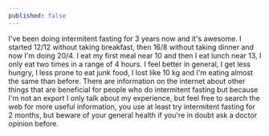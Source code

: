 ```yaml
---
published: false
---
```

I've been doing intermitent fasting for 3 years now and it's awesome. I started 12/12 without taking breakfast, then 16/8 without taking dinner and now I'm doing 20/4. I eat my first meal near 10 and then I eat lunch near 13, I only eat two times in a range of 4 hours.
I feel better in general, I get less hungry, I less prone to eat junk food, I lost like 10 kg and I'm eating almost the same than before.
There are information on the internet about other things that are beneficial for people who do intermitent fasting but because I'm not an export I only talk about my experience, but feel free to search the web for more useful information, you use at least try intermitent fasting for 2 months, but beware of your general health if you're in doubt ask a doctor opinion before.
